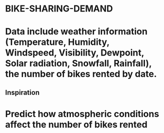 # BIKE-SHARING-DEMAND
# Data include weather information (Temperature, Humidity, Windspeed, Visibility, Dewpoint, Solar radiation, Snowfall, Rainfall), the number of bikes rented by date.

## Inspiration
# Predict how atmospheric conditions affect the number of bikes rented
